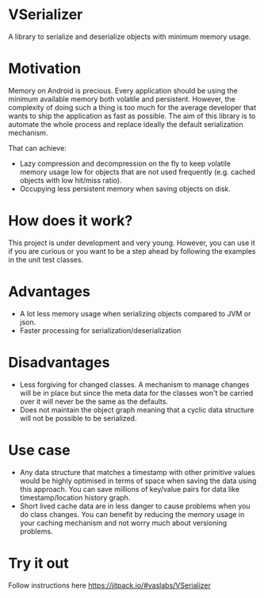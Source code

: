 # VSerializer
A library to serialize and deserialize objects with minimum memory usage.

# Motivation

Memory on Android is precious. Every application should be using the minimum available memory both volatile and persistent.
However, the complexity of doing such a thing is too much for the average developer that wants to ship the application as 
fast as possible. The aim of this library is to automate the whole process and replace ideally the default serialization mechanism.

That can achieve:
- Lazy compression and decompression on the fly to keep volatile memory usage low for objects that are not used frequently (e.g. cached objects with low hit/miss ratio).
- Occupying less persistent memory when saving objects on disk.


# How does it work?

This project is under development and very young. However, you can use it if you are curious or you want to be a step ahead by 
following the examples in the unit test classes.

# Advantages
- A lot less memory usage when serializing objects compared to JVM or json.
- Faster processing for serialization/deserialization

# Disadvantages
- Less forgiving for changed classes. A mechanism to manage changes will be in place but since the meta data for the classes won't be carried over it will never be the same as the defaults.
- Does not maintain the object graph meaning that a cyclic data structure will not be possible to be serialized.

# Use case
- Any data structure that matches a timestamp with other primitive values would be highly optimised in terms of space when saving the data using this approach. You can save millions of key/value pairs for data like timestamp/location history graph.
- Short lived cache data are in less danger to cause problems when you do class changes. You can benefit by reducing the memory usage in your caching mechanism and not worry much about versioning problems.

# Try it out

Follow instructions here https://jitpack.io/#vaslabs/VSerializer
